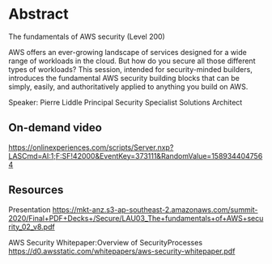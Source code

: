 # Abstract

The fundamentals of AWS security (Level 200)

AWS offers an ever-growing landscape of services designed for a wide range of workloads in the cloud. But how do you secure all those different types of workloads? This session, intended for security-minded builders, introduces the fundamental AWS security building blocks that can be simply, easily, and authoritatively applied to anything you build on AWS.

Speaker: Pierre Liddle
Principal Security Specialist Solutions Architect

## On-demand video

<https://onlinexperiences.com/scripts/Server.nxp?LASCmd=AI:1;F:SF!42000&EventKey=373111&RandomValue=1589344047564>

## Resources

Presentation
<https://mkt-anz.s3-ap-southeast-2.amazonaws.com/summit-2020/Final+PDF+Decks+/Secure/LAU03_The+fundamentals+of+AWS+security_02_v8.pdf>

AWS Security Whitepaper:Overview of SecurityProcesses
<https://d0.awsstatic.com/whitepapers/aws-security-whitepaper.pdf>
